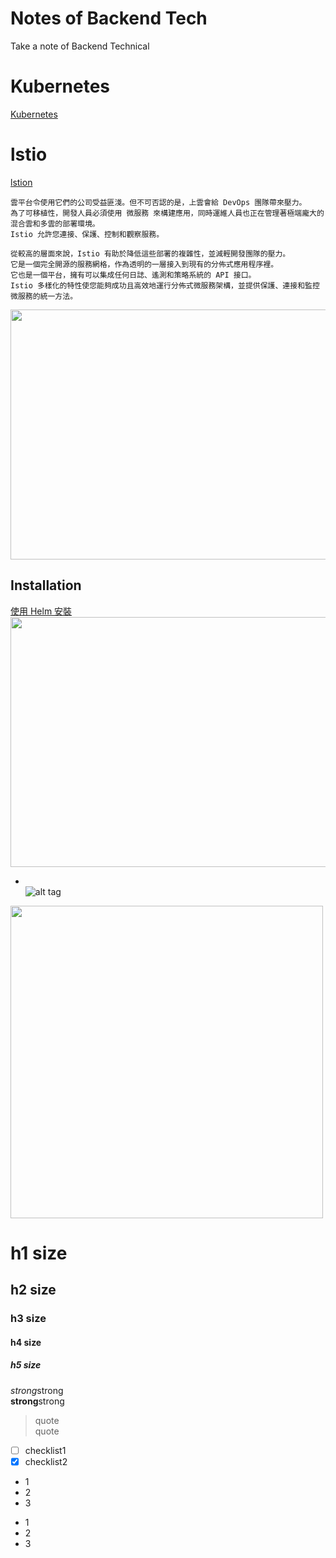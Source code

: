 

# Notes of Backend Tech  
Take a note of Backend Technical  

# Kubernetes 
[Kubernetes](https://erhwenkuo.github.io/kubernetes/01-getting-started/best-practices/certificates/)

# lstio 
[lstion](https://erhwenkuo.github.io/istio/concepts/what-is-istio/)   
```
雲平台令使用它們的公司受益匪淺。但不可否認的是，上雲會給 DevOps 團隊帶來壓力。
為了可移植性，開發人員必須使用 微服務 來構建應用，同時運維人員也正在管理著極端龐大的混合雲和多雲的部署環境。 
Istio 允許您連接、保護、控制和觀察服務。

從較高的層面來說，Istio 有助於降低這些部署的複雜性，並減輕開發團隊的壓力。
它是一個完全開源的服務網格，作為透明的一層接入到現有的分佈式應用程序裡。
它也是一個平台，擁有可以集成任何日誌、遙測和策略系統的 API 接口。 
Istio 多樣化的特性使您能夠成功且高效地運行分佈式微服務架構，並提供保護、連接和監控微服務的統一方法。
```
<img src="https://erhwenkuo.github.io/istio/concepts/assets/xenonstack-what-is-istio.webp" width="600" height="400">

## Installation  
[使用 Helm 安裝](https://erhwenkuo.github.io/istio/setup/install/helm/helm-install/)  
<img src="https://erhwenkuo.github.io/istio/setup/install/helm/assets/ecosystem.resized.png" width="600" height="400">



* []()  
![alt tag]()
<img src="" width="500" height="500">

# h1 size

## h2 size

### h3 size

#### h4 size

##### h5 size

*strong*strong  
**strong**strong  

> quote  
> quote

- [ ] checklist1
- [x] checklist2

* 1
* 2
* 3

- 1
- 2
- 3